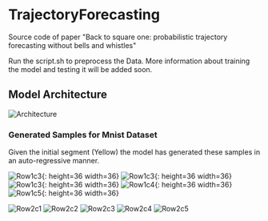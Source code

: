 # TrajectoryForecasting
Source code of paper "Back to square one: probabilistic trajectory forecasting without bells and whistles"

Run the script.sh to preprocess the Data.
More information about training the model and testing it will be added soon.

## Model Architecture
![Architecture](http://uupload.ir/files/qfyl_model.png)

### Generated Samples for Mnist Dataset
Given the initial segment (Yellow) the model has generated these samples in an auto-regressive manner.

![Row1c3](http://uupload.ir/files/31lf_3.png){: height=36 width=36}
![Row1c3](http://uupload.ir/files/yrwf_23.png){: height=36 width=36}
![Row1c3](http://uupload.ir/files/90cg_25.png){: height=36 width=36}
![Row1c4](http://uupload.ir/files/kfd6_14.png){: height=36 width=36}
![Row1c5](http://uupload.ir/files/sow_43.png){: height=36 width=36}

![Row2c1](http://uupload.ir/files/h95b_6.png)
![Row2c2](http://uupload.ir/files/ew15_12.png)
![Row2c3](http://uupload.ir/files/24ap_11.png)
![Row2c4](http://uupload.ir/files/7ex3_22.png)
![Row2c5](http://uupload.ir/files/qw5w_43.png)






